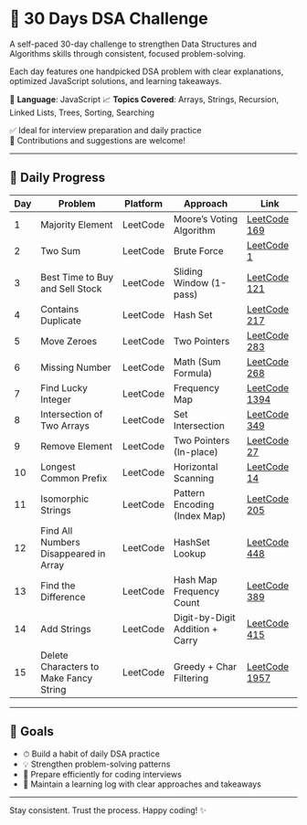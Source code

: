# 🚀 30 Days DSA Challenge

A self-paced 30-day challenge to strengthen Data Structures and Algorithms skills through consistent, focused problem-solving.

Each day features one handpicked DSA problem with clear explanations, optimized JavaScript solutions, and learning takeaways.

📌 **Language**: JavaScript
📈 **Topics Covered**: Arrays, Strings, Recursion, Linked Lists, Trees, Sorting, Searching

✅ Ideal for interview preparation and daily practice  
🌟 Contributions and suggestions are welcome!

---

## 📅 Daily Progress

| Day | Problem                                | Platform | Approach                        | Link                                                                                    |
| --- | -------------------------------------- | -------- | ------------------------------- | --------------------------------------------------------------------------------------- |
| 1   | Majority Element                       | LeetCode | Moore’s Voting Algorithm        | [LeetCode 169](https://leetcode.com/problems/majority-element/)                         |
| 2   | Two Sum                                | LeetCode | Brute Force                     | [LeetCode 1](https://leetcode.com/problems/two-sum/)                                    |
| 3   | Best Time to Buy and Sell Stock        | LeetCode | Sliding Window (1-pass)         | [LeetCode 121](https://leetcode.com/problems/best-time-to-buy-and-sell-stock/)          |
| 4   | Contains Duplicate                     | LeetCode | Hash Set                        | [LeetCode 217](https://leetcode.com/problems/contains-duplicate/)                       |
| 5   | Move Zeroes                            | LeetCode | Two Pointers                    | [LeetCode 283](https://leetcode.com/problems/move-zeroes/)                              |
| 6   | Missing Number                         | LeetCode | Math (Sum Formula)              | [LeetCode 268](https://leetcode.com/problems/missing-number/)                           |
| 7   | Find Lucky Integer                     | LeetCode | Frequency Map                   | [LeetCode 1394](https://leetcode.com/problems/find-lucky-integer-in-an-array/)          |
| 8   | Intersection of Two Arrays             | LeetCode | Set Intersection                | [LeetCode 349](https://leetcode.com/problems/intersection-of-two-arrays/)               |
| 9   | Remove Element                         | LeetCode | Two Pointers (In-place)         | [LeetCode 27](https://leetcode.com/problems/remove-element/)                            |
| 10  | Longest Common Prefix                  | LeetCode | Horizontal Scanning             | [LeetCode 14](https://leetcode.com/problems/longest-common-prefix/)                     |
| 11  | Isomorphic Strings                     | LeetCode | Pattern Encoding (Index Map)    | [LeetCode 205](https://leetcode.com/problems/isomorphic-strings/)                       |
| 12  | Find All Numbers Disappeared in Array  | LeetCode | HashSet Lookup                  | [LeetCode 448](https://leetcode.com/problems/find-all-numbers-disappeared-in-an-array/) |
| 13  | Find the Difference                    | LeetCode | Hash Map Frequency Count        | [LeetCode 389](https://leetcode.com/problems/find-the-difference/)                      |
| 14  | Add Strings                            | LeetCode | Digit-by-Digit Addition + Carry | [LeetCode 415](https://leetcode.com/problems/add-strings/)                              |
| 15  | Delete Characters to Make Fancy String | LeetCode | Greedy + Char Filtering         | [LeetCode 1957](https://leetcode.com/problems/delete-characters-to-make-fancy-string/)  |

---

## 🎯 Goals

- ⏱ Build a habit of daily DSA practice
- 💡 Strengthen problem-solving patterns
- 🧠 Prepare efficiently for coding interviews
- 📘 Maintain a learning log with clear approaches and takeaways

---

Stay consistent. Trust the process. Happy coding! ✨

